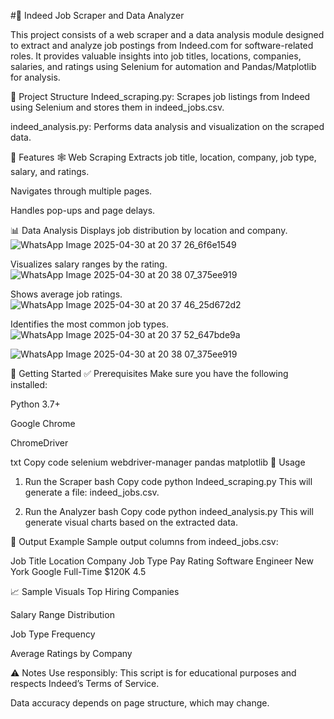 #🧠 Indeed Job Scraper and Data Analyzer

This project consists of a web scraper and a data analysis module designed to extract and analyze job postings from Indeed.com for software-related roles. It provides valuable insights into job titles, locations, companies, salaries, and ratings using Selenium for automation and Pandas/Matplotlib for analysis.

📌 Project Structure
Indeed_scraping.py: Scrapes job listings from Indeed using Selenium and stores them in indeed_jobs.csv.

indeed_analysis.py: Performs data analysis and visualization on the scraped data.

📸 Features
🕸 Web Scraping
Extracts job title, location, company, job type, salary, and ratings.

Navigates through multiple pages.

Handles pop-ups and page delays.

📊 Data Analysis
Displays job distribution by location and company.
![WhatsApp Image 2025-04-30 at 20 37 26_6f6e1549](https://github.com/user-attachments/assets/cb3d59f2-1632-46e4-9573-df47bf8667b3)


Visualizes salary ranges by the rating.
![WhatsApp Image 2025-04-30 at 20 38 07_375ee919](https://github.com/user-attachments/assets/147d3cb2-9837-47b8-9445-7e7b09d268cb)

Shows average job ratings.
![WhatsApp Image 2025-04-30 at 20 37 46_25d672d2](https://github.com/user-attachments/assets/da2f2f37-419d-47f8-a34f-02c18124a2ce)

Identifies the most common job types.
![WhatsApp Image 2025-04-30 at 20 37 52_647bde9a](https://github.com/user-attachments/assets/307198ad-f950-47bd-a34c-748ce8ae5f27)

![WhatsApp Image 2025-04-30 at 20 38 07_375ee919](https://github.com/user-attachments/assets/76c3ddcd-5e1d-453f-b3d1-4b2858743276)

🚀 Getting Started
✅ Prerequisites
Make sure you have the following installed:

Python 3.7+

Google Chrome

ChromeDriver

txt
Copy code
selenium
webdriver-manager
pandas
matplotlib
🧪 Usage
1. Run the Scraper
bash
Copy code
python Indeed_scraping.py
This will generate a file: indeed_jobs.csv.

2. Run the Analyzer
bash
Copy code
python indeed_analysis.py
This will generate visual charts based on the extracted data.

📂 Output Example
Sample output columns from indeed_jobs.csv:

Job Title	Location	Company	Job Type	Pay	Rating
Software Engineer	New York	Google	Full-Time	$120K	4.5

📈 Sample Visuals
Top Hiring Companies

Salary Range Distribution

Job Type Frequency

Average Ratings by Company

⚠️ Notes
Use responsibly: This script is for educational purposes and respects Indeed’s Terms of Service.

Data accuracy depends on page structure, which may change.

